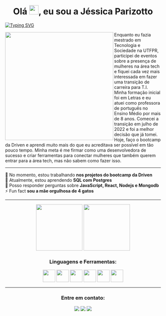 
<h1 align="center">Olá  <img src="https://media.giphy.com/media/hvRJCLFzcasrR4ia7z/giphy.gif" width="30px"/>, eu sou a Jéssica Parizotto</h1>

[![Typing SVG](https://readme-typing-svg.demolab.com?font=Fira+Code&pause=1000&color=fd428d&center=true&vCenter=true&width=1000&lines=Dev+Full+stack+em+forma%C3%A7%C3%A3o;com+uma+quedinha+pelo+Back-end)](https://git.io/typing-svg)

<img align="left" src="https://cdn.picrew.me/shareImg/org/202212/644129_MKvsvCBv.png" width="350px"> Enquanto eu fazia mestrado em Tecnologia e Sociedade na UTFPR, participei de eventos sobre a presença de mulheres na área tech e fiquei cada vez mais interessada em fazer uma transição de carreira para T.I. Minha formação inicial foi em Letras e eu atuei como professora de português no Ensino Médio por mais de 8 anos. Comecei a transição em julho de 2022 e foi a melhor decisão que já tomei. 
Hoje, faço o bootcamp da Driven e aprendi muito mais do que eu acreditava ser possível em tão pouco tempo. Minha meta é me firmar como uma desenvolvedora de sucesso e criar ferramentas para conectar mulheres que também querem entrar para a área tech, mas não sabem como fazer isso. 

**********
<div align="left">
	🔭 No momento, estou trabalhando <strong>nos projetos do bootcamp da Driven</strong> <br>
🌱 Atualmente, estou aprendendo <strong>SQL com Postgres</strong><br>
💬 Posso responder perguntas sobre <strong>JavaScript, React, Nodejs e Mongodb</strong><br>
⚡ Fun fact <strong>sou a mãe orgulhosa de 4 gatos</strong></h4> 
</div>

***************	

<div align="center">
  <img height="150em" src="https://github-readme-stats-eight-theta.vercel.app/api?username=jepariz&show_icons=true&theme=radical&include_all_commits=true&count_private=true"/>
  <img height="150em" src="https://github-readme-stats-eight-theta.vercel.app/api/top-langs/?username=jepariz&layout=compact&langs_count=8&theme=radical"/>
<div>	
	
	
<h3 align="center">Linguagens e Ferramentas:</h3>
<p align="center"><img height="40" width="40" src="https://cdn.simpleicons.org/css3/fd428d" /> <img height="40" width="40" src="https://cdn.simpleicons.org/html5/fd428d"/> <img height="40" width="40" src="https://cdn.simpleicons.org/javascript/fd428d"/> <img height="40" width="40" src="https://cdn.simpleicons.org/nodedotjs/fd428d"/> <img height="40" width="40" src="https://cdn.simpleicons.org/express/fd428d"/> <img height="40" width="40" src="https://cdn.simpleicons.org/mongodb/fd428d"/></p></div>
</div>

*******************

<h3 align="center">Entre em contato:</h3>
<p align="center"><img src="https://custom-icon-badges.demolab.com/badge/-je.parizotto@gmail.com-fd428d?style=for-the-badge&logo=mention&logoColor=white"> 
<a href="https://linkedin.com/in/jessicaparizotto" target="blank"><img src="https://custom-icon-badges.demolab.com/badge/-LinkedIn-fd428d?style=for-the-badge&logo=linkedin&logoColor=white"></a>
<a href="https://instagram.com/dev.humanas" target="blank"><img src="https://custom-icon-badges.demolab.com/badge/-Instagram-fd428d?style=for-the-badge&logo=instagram&logoColor=white"></a>
</p>






